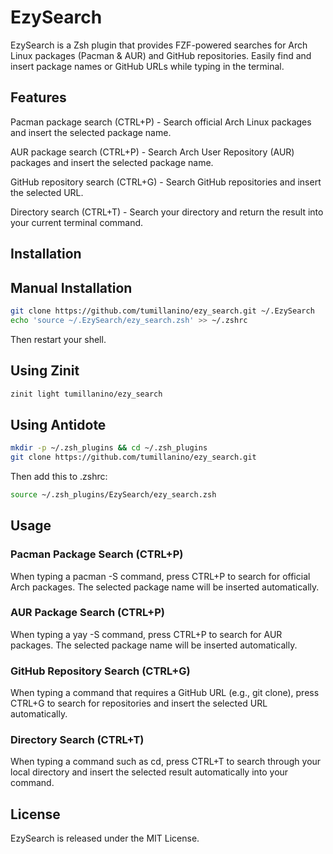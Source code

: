 # EzySearch

EzySearch is a Zsh plugin that provides FZF-powered searches for Arch Linux packages (Pacman & AUR) and GitHub repositories. Easily find and insert package names or GitHub URLs while typing in the terminal.

## Features

Pacman package search (CTRL+P) - Search official Arch Linux packages and insert the selected package name.

AUR package search (CTRL+P) - Search Arch User Repository (AUR) packages and insert the selected package name.

GitHub repository search (CTRL+G) - Search GitHub repositories and insert the selected URL.

Directory search (CTRL+T) - Search your directory and return the result into your current terminal command.

## Installation

## Manual Installation

```bash
git clone https://github.com/tumillanino/ezy_search.git ~/.EzySearch
echo 'source ~/.EzySearch/ezy_search.zsh' >> ~/.zshrc
```
Then restart your shell.

## Using Zinit
```bash
zinit light tumillanino/ezy_search
```
## Using Antidote
```bash
mkdir -p ~/.zsh_plugins && cd ~/.zsh_plugins
git clone https://github.com/tumillanino/ezy_search.git
```
Then add this to .zshrc:
```bash
source ~/.zsh_plugins/EzySearch/ezy_search.zsh
``````
## Usage

### Pacman Package Search (CTRL+P)

When typing a pacman -S command, press CTRL+P to search for official Arch packages. The selected package name will be inserted automatically.

### AUR Package Search (CTRL+P)

When typing a yay -S command, press CTRL+P to search for AUR packages. The selected package name will be inserted automatically.

### GitHub Repository Search (CTRL+G)

When typing a command that requires a GitHub URL (e.g., git clone), press CTRL+G to search for repositories and insert the selected URL automatically.

### Directory Search (CTRL+T)

When typing a command such as cd, press CTRL+T to search through your local directory and insert the selected result automatically into your command.

## License

EzySearch is released under the MIT License.
